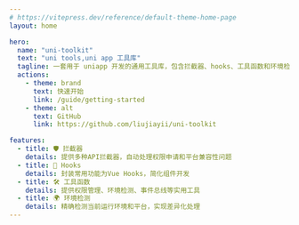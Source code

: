 ```yaml
---
# https://vitepress.dev/reference/default-theme-home-page
layout: home

hero:
  name: "uni-toolkit"
  text: "uni tools,uni app 工具库"
  tagline: 一套用于 uniapp 开发的通用工具库，包含拦截器、hooks、工具函数和环境检测等功能
  actions:
    - theme: brand
      text: 快速开始
      link: /guide/getting-started
    - theme: alt
      text: GitHub
      link: https://github.com/liujiayii/uni-toolkit

features:
  - title: 🛡️ 拦截器
    details: 提供多种API拦截器，自动处理权限申请和平台兼容性问题
  - title: 🎣 Hooks
    details: 封装常用功能为Vue Hooks，简化组件开发
  - title: 🛠️ 工具函数
    details: 提供权限管理、环境检测、事件总线等实用工具
  - title: 🌍 环境检测
    details: 精确检测当前运行环境和平台，实现差异化处理
---
```


